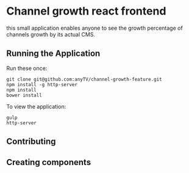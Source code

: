 Channel growth react frontend
=====

this small application enables anyone to see the growth percentage of channels growth by its actual CMS.

Running the Application
---------------------

Run these once:

```
git clone git@github.com:anyTV/channel-growth-feature.git
npm install -g http-server
npm install
bower install
```

To view the application:

```
gulp
http-server
```

Contributing
---

**Creating components**
---

